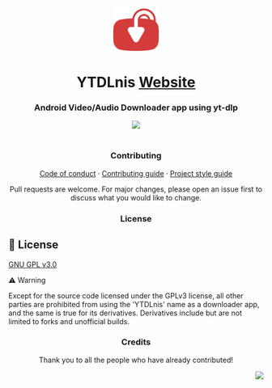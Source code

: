 <p align="center">
	<br>
	<a href="https://ytdlnis.org">
		<img src="./.github/assets/logo.png" width="90"/>
	</a>
</p>

<h1 align="center">YTDLnis <a href="#">Website</a></h1>
<h3 align="center">Android Video/Audio Downloader app using yt-dlp</h3>

<p align="center">
	<a title="Netlify deployment" href="https://app.netlify.com/sites/ytdlniswebsite/deploys">
		<img src="https://api.netlify.com/api/v1/badges/95d9e2f8-42ae-4e40-8c99-82b870c51e1a/deploy-status">
	</a>
	<br>
	<br>
</p>

<h3 align="center">Contributing</h3>

<p align="center">
	<a href="./CODE_OF_CONDUCT.md">Code of conduct</a>
	·
	<a href="./CONTRIBUTING.md">Contributing guide</a>
	·
	<a href="https://ytdlnis.org/sandbox/style-guide/">Project style guide</a>
</p>

<p align="center">Pull requests are welcome. For major changes, please open an issue first to discuss what you would like to change.</p>

<h3 align="center">License</h3>

## 📄 License

[GNU GPL v3.0](https://github.com/deniscerri/ytdlnis/blob/main/LICENSE)

⚠️  Warning <br>

Except for the source code licensed under the GPLv3 license, all other parties are prohibited from using the 'YTDLnis' name as a downloader app, and the same is true for its derivatives. Derivatives include but are not limited to forks and unofficial builds.

<h3 align="center">Credits</h3>

<p align="center">Thank you to all the people who have already contributed!</p>
<p align="right">
	<a href="https://github.com/deniscerri/ytdlnis/graphs/contributors">
		<img src="https://contrib.rocks/image?repo=deniscerri/ytdlnis_website" width="300"/>
	</a>
</p>
